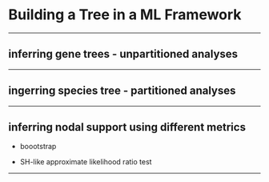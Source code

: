 # Building a Tree in a ML Framework


---


## inferring gene trees - unpartitioned analyses


---


## ingerring species tree - partitioned analyses


---


## inferring nodal support using different metrics

* boootstrap

* SH-like approximate likelihood ratio test 


---
